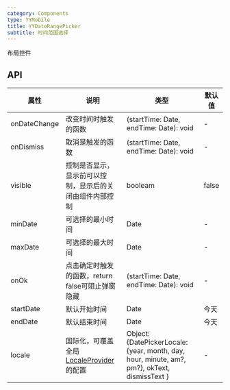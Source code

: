 ```yaml
---
category: Components
type: YYMobile
title: YYDateRangePicker
subtitle: 时间范围选择
---
```


布局控件

## API


属性 | 说明 | 类型 | 默认值
----|-----|------|------
| onDateChange| 改变时间时触发的函数 | (startTime: Date, endTime: Date): void  |  - |
| onDismiss | 取消是触发的函数 | (startTime: Date, endTime: Date): void | - |
| visible | 控制是否显示，显示前可以控制，显示后的关闭由组件内部控制 | booleam | false |
| minDate | 可选择的最小时间 | Date | - |
| maxDate | 可选择的最大时间 | Date | - |
| onOk | 点击确定时触发的函数，return false可阻止弹窗隐藏 | (startTime: Date, endTime: Date): void  |  - |
| startDate | 默认开始时间 | Date | 今天 |
| endDate | 默认结束时间 | Date | 今天 |
| locale | 国际化，可覆盖全局[LocaleProvider](https://mobile.ant.design/components/locale-provider)的配置 | Object: {DatePickerLocale: {year, month, day, hour, minute, am?, pm?}, okText, dismissText } | - |

